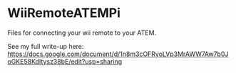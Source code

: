 # WiiRemoteATEMPi
Files for connecting your wii remote to your ATEM.

See my full write-up here:
https://docs.google.com/document/d/1n8m3cOFRyoLVp3MrAWW7Aw7b0JoGKE58KdItysz38bE/edit?usp=sharing
